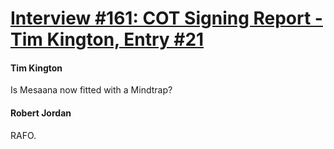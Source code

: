# [Interview #161: COT Signing Report - Tim Kington, Entry #21](https://www.theoryland.com/intvmain.php?i=161#21)

#### Tim Kington

Is Mesaana now fitted with a Mindtrap?

#### Robert Jordan

RAFO.

